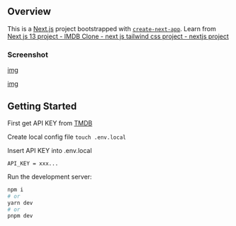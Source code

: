## Overview

This is a [Next.js](https://nextjs.org/) project bootstrapped with [`create-next-app`](https://github.com/vercel/next.js/tree/canary/packages/create-next-app).
Learn from [Next js 13 project - IMDB Clone - next js tailwind css project - nextjs project](https://www.youtube.com/watch?v=OHEMPreO09Q)

### Screenshot

[img](public/start_page.png)

[img](public/movie_page.png)

## Getting Started

First get API KEY from [TMDB](https://www.themoviedb.org/)

Create local config file `touch .env.local`

Insert API KEY into .env.local

```
API_KEY = xxx...
```

Run the development server:

```bash
npm i
# or
yarn dev
# or
pnpm dev
```
